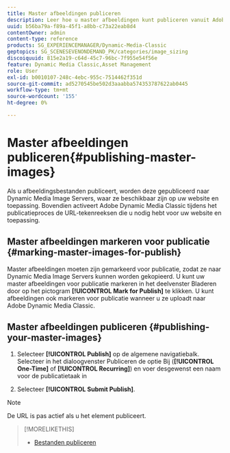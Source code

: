 ```yaml
---
title: Master afbeeldingen publiceren
description: Leer hoe u master afbeeldingen kunt publiceren vanuit Adobe Dynamic Media Classic.
uuid: b56ba79a-f89a-45f1-a8bb-c73a22eab8d4
contentOwner: admin
content-type: reference
products: SG_EXPERIENCEMANAGER/Dynamic-Media-Classic
geptopics: SG_SCENESEVENONDEMAND_PK/categories/image_sizing
discoiquuid: 815e2a19-c64d-45c7-96bc-7f955e54f56e
feature: Dynamic Media Classic,Asset Management
role: User
exl-id: b0010107-248c-4ebc-955c-7514462f351d
source-git-commit: ad5270545be502d3aaabba574353787622ab0445
workflow-type: tm+mt
source-wordcount: '155'
ht-degree: 0%

---
```


# Master afbeeldingen publiceren{#publishing-master-images}

Als u afbeeldingsbestanden publiceert, worden deze gepubliceerd naar Dynamic Media Image Servers, waar ze beschikbaar zijn op uw website en toepassing. Bovendien activeert Adobe Dynamic Media Classic tijdens het publicatieproces de URL-tekenreeksen die u nodig hebt voor uw website en toepassing.

## Master afbeeldingen markeren voor publicatie {#marking-master-images-for-publish}

Master afbeeldingen moeten zijn gemarkeerd voor publicatie, zodat ze naar Dynamic Media Image Servers kunnen worden gekopieerd. U kunt uw master afbeeldingen voor publicatie markeren in het deelvenster Bladeren door op het pictogram **[!UICONTROL Mark for Publish]** te klikken. U kunt afbeeldingen ook markeren voor publicatie wanneer u ze uploadt naar Adobe Dynamic Media Classic.

## Master afbeeldingen publiceren {#publishing-your-master-images}

1. Selecteer **[!UICONTROL Publish]** op de algemene navigatiebalk. Selecteer in het dialoogvenster Publiceren de optie Bij (**[!UICONTROL One-Time]** of **[!UICONTROL Recurring]**) en voer desgewenst een naam voor de publicatietaak in

1. Selecteer **[!UICONTROL Submit Publish]**.

>[!NOTE]
>
>De URL is pas actief als u het element publiceert.

>[!MORELIKETHIS]
>
>* [Bestanden publiceren](publishing-files.md#publishing_files)

